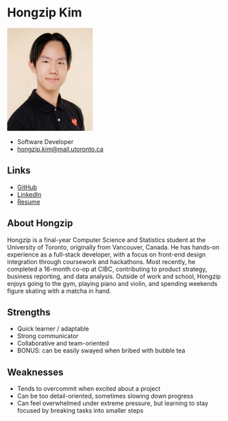 # Hongzip Kim

<img src="./pictures/hongzip_kim.jpeg" alt="Hongzip Kim Profile" width="200"/>

- Software Developer
- hongzip.kim@mail.utoronto.ca

## Links

- [GitHub](https://github.com/hongzipkim)
- [LinkedIn](https://www.linkedin.com/in/hongzipkim/)
- [Resume](https://drive.google.com/file/d/1M2DJe94HsbHy8yQ_i1xHbJtXrxijJxGI/view?usp=sharing)

## About Hongzip

Hongzip is a final-year Computer Science and Statistics student at the University of Toronto, originally from Vancouver, Canada. He has hands-on experience as a full-stack developer, with a focus on front-end design integration through coursework and hackathons. Most recently, he completed a 16-month co-op at CIBC, contributing to product strategy, business reporting, and data analysis. Outside of work and school, Hongzip enjoys going to the gym, playing piano and violin, and spending weekends figure skating with a matcha in hand. 

## Strengths

- Quick learner / adaptable
- Strong communicator 
- Collaborative and team-oriented
- BONUS: can be easily swayed when bribed with bubble tea

## Weaknesses

- Tends to overcommit when excited about a project
- Can be too detail-oriented, sometimes slowing down progress
- Can feel overwhelmed under extreme pressure, but learning to stay focused by breaking tasks into smaller steps
